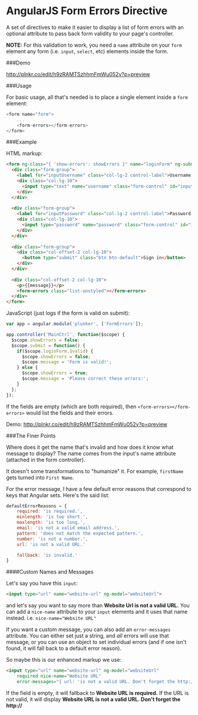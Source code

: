 # AngularJS Form Errors Directive

A set of directives to make it easier to display a list of form errors with an 
optional attribute to pass back form validity to your page's controller.

**NOTE:** For this validation to work, you need a `name` attribute on your 
`form` element any form (i.e. `input`, `select`, etc) elements inside the form.

###Demo

http://plnkr.co/edit/h9zRAMTSzhhmFmWu052v?p=preview

###Usage

For basic usage, all that's needed is to place a single element inside a 
`form` element:

```javascript
<form name="form">
    ...
    <form-errors></form-errors>
</form>
```

###Example

HTML markup:

```html
<form ng-class="{ 'show-errors': showErrors }" name="loginForm" ng-submit="submit()" class="form-horizontal" novalidate>
  <div class="form-group">
    <label for="inputUsername" class="col-lg-2 control-label">Username (min 5 char)</label>
    <div class="col-lg-10">
      <input type="text" name="username" class="form-control" id="inputUsername" placeholder="Username" ng-minlength="5" required ng-model="user.username">
    </div>
  </div>
  
  <div class="form-group">
    <label for="inputPassword" class="col-lg-2 control-label">Password (min 8 char)</label>
    <div class="col-lg-10">
      <input type="password" name="password" class="form-control" id="inputPassword" placeholder="Password" ng-minlength="8" required ng-model="user.password">
    </div>
  </div>
  
  <div class="form-group">
    <div class="col-offset-2 col-lg-10">
      <button type="submit" class="btn btn-default">Sign in</button>
    </div>
  </div>
  
  <div class="col-offset-2 col-lg-10">
    <p>{{message}}</p>
    <form-errors class="list-unstyled"></form-errors>
  </div>
</form>
```

JavaScript (just logs if the form is valid on submit):

```javascript
var app = angular.module('plunker', ['FormErrors']);

app.controller('MainCtrl', function($scope) {
  $scope.showErrors = false;
  $scope.submit = function() {
    if($scope.loginForm.$valid) {
      $scope.showErrors = false;
      $scope.message = 'Form is valid!';
    } else {
      $scope.showErrors = true;
      $scope.message = 'Please correct these errors:';
    }
  };
});
```

If the fields are empty (which are both required), then 
`<form-errors></form-errors>` would list the fields and their errors.

Demo: http://plnkr.co/edit/h9zRAMTSzhhmFmWu052v?p=preview

###The Finer Points

Where does it get the name that's invalid and how does it know what message to 
display? The name comes from the input's name attribute (attached in the form
controller).

It doesn't some transformations to "humanize" it. For example, `firstName` gets
turned into `First Name`.

For the error message, I have a few default error reasons that correspond to
keys that Angular sets. Here's the said list:

```javascript
defaultErrorReasons = {
    required: 'is required.',
    minlength: 'is too short.',
    maxlength: 'is too long.',
    email: 'is not a valid email address.',
    pattern: 'does not match the expected pattern.',
    number: 'is not a number.',
    url: 'is not a valid URL.'

    fallback: 'is invalid.'
}
```

####Custom Names and Messages

Let's say you have this `input`:

```html
<input type="url" name="website-url" ng-model="websiteUrl">
```

and let's say you want to say more than **Website Url is not a valid URL.** 
You can add a `nice-name` attribute to your `input` elements and it uses that 
name instead. i.e. `nice-name="Website URL"`

If you want a custom message, you can also add an `error-messages` attribute. 
You can either set just a string, and *all* errors will use that message, or 
you can use an object to set individual errors (and if one isn't found, it 
will fall back to a default error reason).

So maybe this is our enhanced markup we use:

```html
<input type="url" name="website-url" ng-model="websiteUrl" 
    required nice-name="Website URL" 
    error-messages="{ url: 'is not a valid URL. Don't forget the http://' }">
```

If the field is empty, it will fallback to **Website URL is required.** If the URL
is not valid, it will display **Website URL is not a valid URL. Don't forget the
http://**
